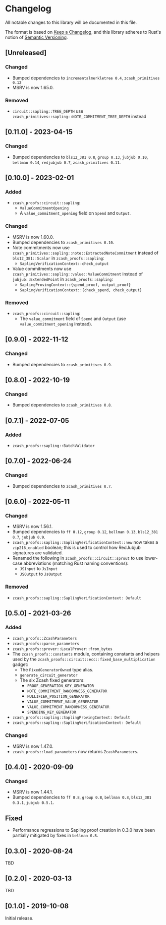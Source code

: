 # Changelog
All notable changes to this library will be documented in this file.

The format is based on [Keep a Changelog](https://keepachangelog.com/en/1.0.0/),
and this library adheres to Rust's notion of
[Semantic Versioning](https://semver.org/spec/v2.0.0.html).

## [Unreleased]
### Changed
- Bumped dependencies to `incrementalmerkletree 0.4`, `zcash_primitives 0.12`
- MSRV is now 1.65.0.

### Removed
- `circuit::sapling::TREE_DEPTH` use `zcash_primitives::sapling::NOTE_COMMITMENT_TREE_DEPTH` instead

## [0.11.0] - 2023-04-15
### Changed
- Bumped dependencies to `bls12_381 0.8`, `group 0.13`, `jubjub 0.10`,
  `bellman 0.14`, `redjubjub 0.7`, `zcash_primitives 0.11`.

## [0.10.0] - 2023-02-01
### Added
- `zcash_proofs::circuit::sapling`:
  - `ValueCommitmentOpening`
  - A `value_commitment_opening` field on `Spend` and `Output`.

### Changed
- MSRV is now 1.60.0.
- Bumped dependencies to `zcash_primitives 0.10`.
- Note commitments now use
  `zcash_primitives::sapling::note::ExtractedNoteCommitment` instead of
  `bls12_381::Scalar` in `zcash_proofs::sapling`:
  - `SaplingVerificationContext::check_output`
- Value commitments now use `zcash_primitives::sapling::value::ValueCommitment`
  instead of `jubjub::ExtendedPoint` in `zcash_proofs::sapling`:
  - `SaplingProvingContext::{spend_proof, output_proof}`
  - `SaplingVerificationContext::{check_spend, check_output}`

### Removed
- `zcash_proofs::circuit::sapling`:
  - The `value_commitment` field of `Spend` and `Output` (use
    `value_commitment_opening` instead).

## [0.9.0] - 2022-11-12
### Changed
- Bumped dependencies to `zcash_primitives 0.9`.

## [0.8.0] - 2022-10-19
### Changed
- Bumped dependencies to `zcash_primitives 0.8`.

## [0.7.1] - 2022-07-05
### Added
- `zcash_proofs::sapling::BatchValidator`

## [0.7.0] - 2022-06-24
### Changed
- Bumped dependencies to `zcash_primitives 0.7`.

## [0.6.0] - 2022-05-11
### Changed
- MSRV is now 1.56.1.
- Bumped dependencies to `ff 0.12`, `group 0.12`, `bellman 0.13`,
  `bls12_381 0.7`, `jubjub 0.9`.
- `zcash_proofs::sapling::SaplingVerificationContext::new` now takes a
  `zip216_enabled` boolean; this is used to control how RedJubjub signatures are
  validated.
- Renamed the following in `zcash_proofs::circuit::sprout` to use lower-case
  abbreviations (matching Rust naming conventions):
  - `JSInput` to `JsInput`
  - `JSOutput` to `JsOutput`

### Removed
- `zcash_proofs::sapling::SaplingVerificationContext: Default`

## [0.5.0] - 2021-03-26
### Added
- `zcash_proofs::ZcashParameters`
- `zcash_proofs::parse_parameters`
- `zcash_proofs::prover::LocalProver::from_bytes`
- The `zcash_proofs::constants` module, containing constants and helpers used by
  the `zcash_proofs::circuit::ecc::fixed_base_multiplication` gadget:
  - The `FixedGeneratorOwned` type alias.
  - `generate_circuit_generator`
  - The six Zcash fixed generators:
    - `PROOF_GENERATION_KEY_GENERATOR`
    - `NOTE_COMMITMENT_RANDOMNESS_GENERATOR`
    - `NULLIFIER_POSITION_GENERATOR`
    - `VALUE_COMMITMENT_VALUE_GENERATOR`
    - `VALUE_COMMITMENT_RANDOMNESS_GENERATOR`
    - `SPENDING_KEY_GENERATOR`
- `zcash_proofs::sapling::SaplingProvingContext: Default`
- `zcash_proofs::sapling::SaplingVerificationContext: Default`

### Changed
- MSRV is now 1.47.0.
- `zcash_proofs::load_parameters` now returns `ZcashParameters`.

## [0.4.0] - 2020-09-09
### Changed
- MSRV is now 1.44.1.
- Bumped dependencies to `ff 0.8`, `group 0.8`, `bellman 0.8`,
  `bls12_381 0.3.1`, `jubjub 0.5.1`.

## Fixed
- Performance regressions to Sapling proof creation in 0.3.0 have been partially
  mitigated by fixes in `bellman 0.8`.

## [0.3.0] - 2020-08-24
TBD

## [0.2.0] - 2020-03-13
TBD

## [0.1.0] - 2019-10-08
Initial release.
